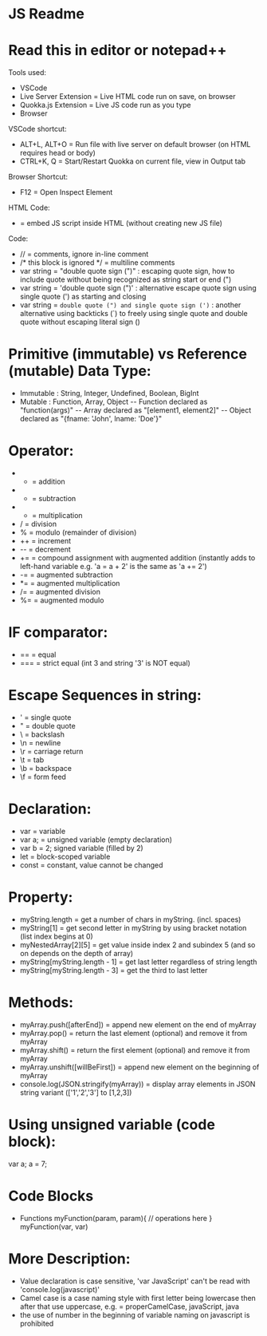 # JS Readme
# Read this in editor or notepad++

Tools used:
- VSCode
- Live Server Extension = Live HTML code run on save, on browser 
- Quokka.js Extension = Live JS code run as you type
- Browser

VSCode shortcut:
- ALT+L, ALT+O = Run file with live server on default browser (on HTML requires head or body)
- CTRL+K, Q = Start/Restart Quokka on current file, view in Output tab

Browser Shortcut:
- F12 = Open Inspect Element

HTML Code:
- <script></script> = embed JS script inside HTML (without creating new JS file)

Code:
- // = comments, ignore in-line comment
- /* this block is ignored */ = multiline comments
- var string = "double quote sign (\")" : escaping quote sign, how to include quote without being recognized as string start or end (\")
- var string = 'double quote sign (")' : alternative escape quote sign using single quote (') as starting and closing
- var string = `double quote (") and single quote sign (')` : another alternative using backticks (`) to freely using single quote and double quote without escaping literal sign (\)

# Primitive (immutable) vs Reference (mutable) Data Type:
- Immutable : String, Integer, Undefined, Boolean, BigInt
- Mutable : Function, Array, Object
-- Function declared as "function(args)"
-- Array declared as "[element1, element2]"
-- Object declared as "{fname: 'John', lname: 'Doe'}"

# Operator:
- + = addition
- - = subtraction
- * = multiplication
- / = division
- % = modulo (remainder of division)
- ++ = increment
- -- = decrement
- += = compound assignment with augmented addition (instantly adds to left-hand variable e.g. 'a = a + 2' is the same as 'a += 2')
- -= = augmented subtraction
- *= = augmented multiplication
- /= = augmented division
- %= = augmented modulo

# IF comparator:
- == = equal
- === = strict equal (int 3 and string '3' is NOT equal)


# Escape Sequences in string:
- \' = single quote
- \" = double quote
- \\ = backslash
- \n = newline
- \r = carriage return
- \t = tab
- \b = backspace
- \f = form feed

# Declaration:
- var = variable
- var a; = unsigned variable (empty declaration)
- var b = 2; signed variable (filled by 2)
- let = block-scoped variable
- const = constant, value cannot be changed

# Property:
- myString.length = get a number of chars in myString. (incl. spaces)
- myString[1] = get second letter in myString by using bracket notation (list index begins at 0)
- myNestedArray[2][5] = get value inside index 2 and subindex 5 (and so on depends on the depth of array)
- myString[myString.length - 1] = get last letter regardless of string length
- myString[myString.length - 3] = get the third to last letter

# Methods:
- myArray.push([afterEnd]) = append new element on the end of myArray
- myArray.pop() = return the last element (optional) and remove it from myArray
- myArray.shift() = return the first element (optional) and remove it from myArray
- myArray.unshift([willBeFirst]) = append new element on the beginning of myArray
- console.log(JSON.stringify(myArray)) = display array elements in JSON string variant (['1','2','3'] to [1,2,3])

# Using unsigned variable (code block):

var a;
a = 7;

# Code Blocks
- Functions
myFunction(param, param){
    // operations here
}
myFunction(var, var)

# More Description:
- Value declaration is case sensitive, 'var JavaScript' can't be read with 'console.log(javascript)'
- Camel case is a case naming style with first letter being lowercase then after that use uppercase, e.g. = properCamelCase, javaScript, java
- the use of number in the beginning of variable naming on javascript is prohibited